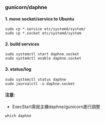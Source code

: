 ### gunicorn/daphne
#### 1. move socket/service to Ubuntu
```shell
sudo cp *.service etc/systemd/system/
sudo cp *.socket etc/systemd/system
```
#### 2. build services
```shell
sudo systemctl start daphne.socket
sudo systemctl enable daphne.socket
```
#### 3. status/log
```shell
sudo systemctl status daphne
sudo journalctl -u daphne.socket
```
#### 注意:
* ExecStart需就主機daphne/gunicorn進行調整
```shell
which daphne
```
